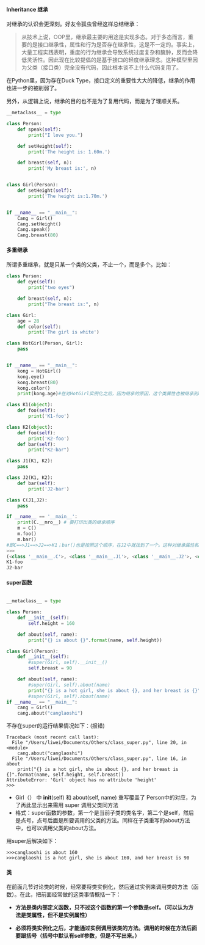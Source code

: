 
#### **Inheritance** 继承
对继承的认识会更深刻。好友令狐虫曾经这样总结继承：

> 从技术上说，OOP里，继承最主要的用途是实现多态。对于多态而言，重要的是接口继承性，属性和行为是否存在继承性，这是不一定的。事实上，大量工程实践表明，重度的行为继承会导致系统过度复杂和臃肿，反而会降低灵活性。因此现在比较提倡的是基于接口的轻度继承理念。这种模型里因为父类（接口类）完全没有代码，因此根本谈不上什么代码复用了。

在Python里，因为存在Duck Type，接口定义的重要性大大的降低，继承的作用也进一步的被削弱了。

另外，从逻辑上说，继承的目的也不是为了复用代码，而是为了理顺关系。

```python
__metaclass__ = type

class Person:
    def speak(self):
        print("I love you.")

    def setHeight(self):
        print('The height is: 1.60m.')

    def breast(self, n):
        print('My breast is:', n)


class Girl(Person):
    def setHeight(self):
        print('The height is:1.70m.')


if __name__ == "__main__":
    Cang = Girl()
    Cang.setHeight()
    Cang.speak()
    Cang.breast(80)
```

#### 多重继承

所谓多重继承，就是只某一个类的父类，不止一个，而是多个。比如：
```python
class Person:
    def eye(self):
        print("two eyes")

    def breast(self, n):
        print("The breast is:", n)

class Girl:
    age = 28
    def color(self):
        print('The girl is white')

class HotGirl(Person, Girl):
    pass


if __name__ == "__main__":
    kong = HotGirl()
    kong.eye()
    kong.breast(80)
    kong.color()
    print(kong.age)#在对HotGirl实例化之后，因为继承的原因，这个类属性也被继承到HotGirl中，因此通过实例属性kong.age一样能够得到该数据。
```

```python
class K1(object):
    def foo(self):
        print('K1-foo')

class K2(object):
    def foo(self):
        print('K2-foo')
    def bar(self):
        print("K2-bar")

class J1(K1, K2):
    pass

class J2(K1, K2):
    def bar(self):
        print('J2-bar')

class C(J1,J2):
    pass

if __name__ == '__main__':
    print(C.__mro__) # 要打印出类的继承顺序
    m = C()
    m.foo()
    m.bar()
#即C==>J1==>J2==>K1；bar()也是按照这个顺序，在J2中就找到了一个。这种对继承属性和方法搜索的顺序称之为“广度优先”。
>>>
(<class '__main__.C'>, <class '__main__.J1'>, <class '__main__.J2'>, <class '__main__.K1'>, <class '__main__.K2'>, <class 'object'>)
K1-foo
J2-bar

```

#### **super函数**

```python

__metaclass__ = type

class Person:
    def __init__(self):
        self.height = 160

    def about(self, name):
        print("{} is about {}".format(name, self.height))

class Girl(Person):
    def __init__(self):
        #super(Girl, self).__init__()
        self.breast = 90

    def about(self, name):
        #super(Girl, self).about(name)
        print("{} is a hot girl, she is about {}, and her breast is {}".format(name, self.height, self.breast))
        #super(Girl, self).about(name)
if __name__ == "__main__":
    cang = Girl()
    cang.about("canglaoshi")
```
不存在super的运行结果情况如下：(报错)
```
Traceback (most recent call last):
  File "/Users/liwei/Documents/Others/class_super.py", line 20, in <module>
    cang.about("canglaoshi")
  File "/Users/liwei/Documents/Others/class_super.py", line 16, in about
    print("{} is a hot girl, she is about {}, and her breast is {]".format(name, self.height, self.breast))
AttributeError: 'Girl' object has no attribute 'height'
>>> 
```
- Girl（） 中 __init__(self) 和 about(self, name) 重写覆盖了 Person中的对应，为了再此显示出来需用 super 调用父类同方法
- 格式：super函数的参数，第一个是当前子类的类名字，第二个是self，然后是点号，点号后面是所要调用的父类的方法。同样在子类重写的about方法中，也可以调用父类的about方法。


用super后解决如下：
```
>>>canglaoshi is about 160
>>>canglaoshi is a hot girl, she is about 160, and her breast is 90
```


#### **类**
在前面几节讨论类的时候，经常要将类实例化，然后通过实例来调用类的方法（函数）。在此，把前面经常做的这类事情概括一下：

- **方法是类内部定义函数，只不过这个函数的第一个参数是self。（可以认为方法是类属性，但不是实例属性）**

- **必须将类实例化之后，才能通过实例调用该类的方法。调用的时候在方法后面要跟括号（括号中默认有self参数，但是不写出来。）**

